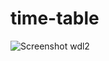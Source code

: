 # time-table
![Screenshot wdl2](https://github.com/SHIVAMBORKAR/time-table/assets/130560188/3969f141-2786-4630-ae83-eadbd6e49e1b)
